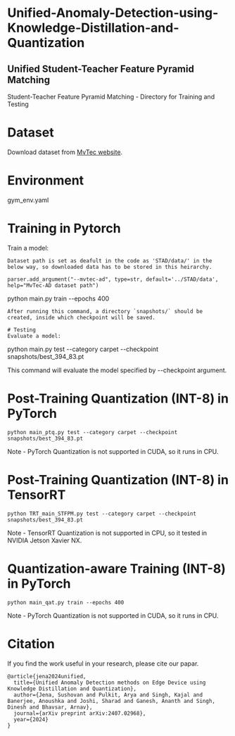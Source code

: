 # Unified-Anomaly-Detection-using-Knowledge-Distillation-and-Quantization

## Unified Student-Teacher Feature Pyramid Matching 
Student-Teacher Feature Pyramid Matching - Directory for Training and Testing
# Dataset
Download dataset from [MvTec website](https://www.mvtec.com/company/research/datasets/mvtec-ad/).

# Environment
gym_env.yaml

# Training in Pytorch
Train a model:
```
Dataset path is set as deafult in the code as 'STAD/data/' in the below way, so downloaded data has to be stored in this heirarchy.

parser.add_argument("--mvtec-ad", type=str, default='../STAD/data', help="MvTec-AD dataset path")
``` 
python main.py train --epochs 400
```
After running this command, a directory `snapshots/` should be created, inside which checkpoint will be saved.

# Testing
Evaluate a model:
```
python main.py test --category carpet --checkpoint snapshots/best_394_83.pt

This command will evaluate the model specified by --checkpoint argument. 

# Post-Training Quantization (INT-8) in PyTorch
```
python main_ptq.py test --category carpet --checkpoint snapshots/best_394_83.pt
```
Note - PyTorch Quantization is not supported in CUDA, so it runs in CPU.

# Post-Training Quantization (INT-8) in TensorRT
```
python TRT_main_STFPM.py test --category carpet --checkpoint snapshots/best_394_83.pt
```
Note - TensorRT Quantization is not supported in CPU, so it tested in NVIDIA Jetson Xavier NX.

# Quantization-aware Training (INT-8) in PyTorch
```
python main_qat.py train --epochs 400
```

Note - PyTorch Quantization is not supported in CUDA, so it runs in CPU.

# Citation

If you find the work useful in your research, please cite our papar.
```
@article{jena2024unified,
  title={Unified Anomaly Detection methods on Edge Device using Knowledge Distillation and Quantization},
  author={Jena, Sushovan and Pulkit, Arya and Singh, Kajal and Banerjee, Anoushka and Joshi, Sharad and Ganesh, Ananth and Singh, Dinesh and Bhavsar, Arnav},
  journal={arXiv preprint arXiv:2407.02968},
  year={2024}
}
```
